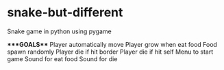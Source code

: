 # snake-but-different

Snake game in python using pygame

****\*\*\*****GOALS****\*\*****
Player automatically move
Player grow when eat food
Food spawn randomly
Player die if hit border
Player die if hit self
Menu to start game
Sound for eat food
Sound for die
